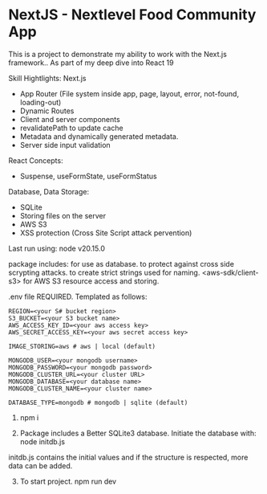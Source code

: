 # NextJS - Nextlevel Food Community App

This is a project to demonstrate my ability to work with the Next.js framework.. As part of my deep dive into React 19

Skill Hightlights:
Next.js

- App Router (File system inside app, page, layout, error, not-found, loading-out)
- Dynamic Routes
- Client and server components
- revalidatePath to update cache
- Metadata and dynamically generated metadata.
- Server side input validation

React Concepts:

- Suspense, useFormState, useFormStatus

Database, Data Storage:

- SQLite
- Storing files on the server
- AWS S3
- XSS protection (Cross Site Script attack pervention)

Last run using: node v20.15.0

package includes:
<better-sqlite3> for use as database.
<xss> to protect against cross side scrypting attacks.
<slugify> to create strict strings used for naming.
<aws-sdk/client-s3> for AWS S3 resource access and storing.

.env file REQUIRED. Templated as follows:

```
REGION=<your S# bucket region>
S3_BUCKET=<your S3 bucket name>
AWS_ACCESS_KEY_ID=<your aws access key>
AWS_SECRET_ACCESS_KEY=<your aws secret access key>

IMAGE_STORING=aws # aws | local (default)

MONGODB_USER=<your mongodb username>
MONGODB_PASSWORD=<your mongodb password>
MONGODB_CLUSTER_URL=<your cluster URL>
MONGODB_DATABASE=<your database name>
MONGODB_CLUSTER_NAME=<your cluster name>

DATABASE_TYPE=mongodb # mongodb | sqlite (default)
```

1. npm i

2. Package includes a Better SQLite3 database. Initiate the database with:
   node initdb.js

initdb.js contains the initial values and if the structure is respected, more data can be added.

3. To start project.
   npm run dev
